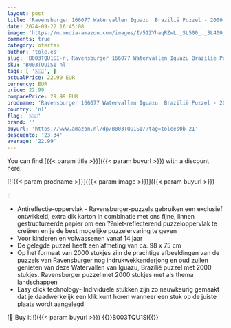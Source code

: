 ```yaml
---
layout: post
title: 'Ravensburger 166077 Watervallen Iguazu  Brazilië Puzzel - 2000 Stukjes'
date: 2024-09-22 16:45:08
image: 'https://m.media-amazon.com/images/I/51ZYhaqRZwL._SL500_._SL400_.jpg'
comments: true
category: ofertas
author: 'tole.es'
slug: 'B003TQU1SI-nl Ravensburger 166077 Watervallen Iguazu Brazilië Puzzel -...'
sku: 'B003TQU1SI-nl'
tags: [ '🇳🇱', ]
actualPrice: 22.99 EUR
currency: EUR
price: 22.99
comparePrice: 29.99 EUR
prodname: 'Ravensburger 166077 Watervallen Iguazu  Brazilië Puzzel - 2000 Stukjes'
country: 'nl'
flag: '🇳🇱'
brand: ''
buyurl: 'https://www.amazon.nl/dp/B003TQU1SI/?tag=tolees0b-21'
descuento: '23.34'
average: '22.99'
---
```


You can find [{{< param title >}}]({{< param buyurl >}}) with a discount here:

[![{{< param prodname >}}]({{< param image >}})]({{< param buyurl >}})

ℹ️:

- Antireflectie-oppervlak - Ravensburger-puzzels gebruiken een exclusief ontwikkeld, extra dik karton in combinatie met ons fijne, linnen gestructureerde papier om een ??niet-reflecterend puzzeloppervlak te creëren en je de best mogelijke puzzelervaring te geven
- Voor kinderen en volwassenen vanaf 14 jaar
- De gelegde puzzel heeft een afmeting van ca. 98 x 75 cm
- Op het formaat van 2000 stukjes zijn de prachtige afbeeldingen van de puzzels van Ravensburger nog indrukwekkenderjong en oud zullen genieten van deze Watervallen van Iguazu, Brazilië puzzel met 2000 stukjes. Ravensburger puzzel met 2000 stukjes met als thema landschappen
- Easy click technology- Individuele stukken zijn zo nauwkeurig gemaakt dat je daadwerkelijk een klik kunt horen wanneer een stuk op de juiste plaats wordt aangelegd

[🛒 Buy it!!]({{< param buyurl >}})
{{<world>}}B003TQU1SI{{</world>}}
